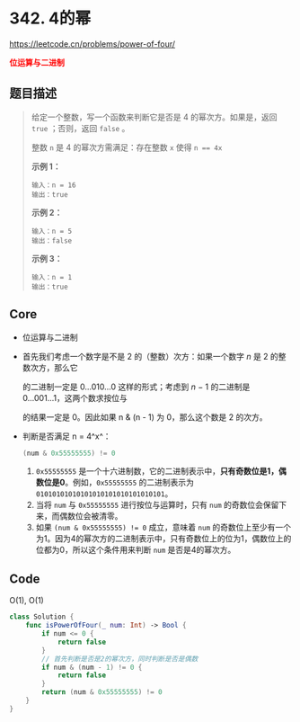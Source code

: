 # 342. 4的幂

https://leetcode.cn/problems/power-of-four/

**<font color=red>位运算与二进制</font>**

## 题目描述

> 给定一个整数，写一个函数来判断它是否是 4 的幂次方。如果是，返回 `true` ；否则，返回 `false` 。
>
> 整数 `n` 是 4 的幂次方需满足：存在整数 `x` 使得 `n == 4x`
>
>  
>
> **示例 1：**
>
> ```
> 输入：n = 16
> 输出：true
> ```
>
> **示例 2：**
>
> ```
> 输入：n = 5
> 输出：false
> ```
>
> **示例 3：**
>
> ```
> 输入：n = 1
> 输出：true
> ```

## Core

- 位运算与二进制

- 首先我们考虑一个数字是不是 2 的（整数）次方：如果一个数字 *n* 是 2 的整数次方，那么它

  的二进制一定是 0...010...0 这样的形式；考虑到 *n* − 1 的二进制是 0...001...1，这两个数求按位与

  的结果一定是 0。因此如果 n & (n - 1) 为 0，那么这个数是 2 的次方。

- 判断是否满足 n = 4^x^：

  ```swift
  (num & 0x55555555) != 0
  ```

  1. `0x55555555` 是一个十六进制数，它的二进制表示中，**只有奇数位是1，偶数位是0**。例如，`0x55555555` 的二进制表示为 `01010101010101010101010101010101`。
  2. 当将 `num` 与 `0x55555555` 进行按位与运算时，只有 `num` 的奇数位会保留下来，而偶数位会被清零。
  3. 如果 `(num & 0x55555555) != 0` 成立，意味着 `num` 的奇数位上至少有一个为1。因为4的幂次方的二进制表示中，只有奇数位上的位为1，偶数位上的位都为0，所以这个条件用来判断 `num` 是否是4的幂次方。

## Code

O(1), O(1)

```swift
class Solution {
    func isPowerOfFour(_ num: Int) -> Bool {
        if num <= 0 {
            return false
        }
        // 首先判断是否是2的幂次方，同时判断是否是偶数
        if num & (num - 1) != 0 {
            return false
        }
        return (num & 0x55555555) != 0
    }
}
```

